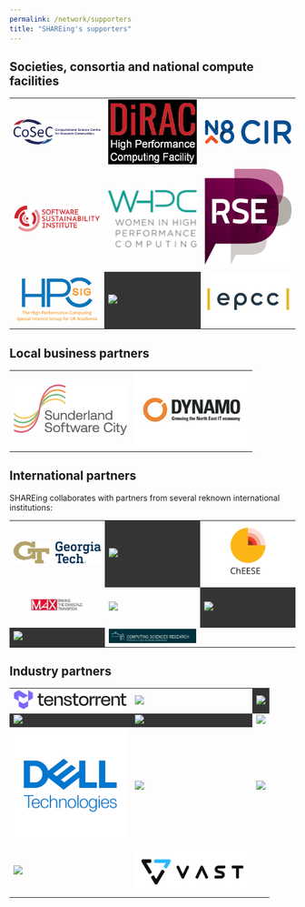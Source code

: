 ```yaml
---
permalink: /network/supporters
title: "SHAREing's supporters"
---
```


## Societies, consortia and national compute facilities

<table border="0">
 <tr>
  <td>
   <a href="https://www.cosec.ac.uk/">
    <img width="200px" src="/assets/logos/CoSeC.png" />
   </a>
  </td>
  <td>
   <a href="https://dirac.ac.uk/">
    <img width="200px" src="/assets/logos/DiRAC.webp" />
   </a>
  </td>
  <td>
   <a href="https://n8cir.org.uk/">
    <img width="200px" src="/assets/logos/N8CIR.png" />
   </a>
  </td>
 </tr>
 <tr>
  <td>
   <a href="https://www.software.ac.uk/">
    <img width="200px" src="/assets/logos/SSI.svg" />
   </a>
  </td>
  <td>
   <a href="https://womeninhpc.org/">
    <img width="200px" src="/assets/logos/WHPC.jpg" />
   </a>
  </td>
  <td>
   <a href="https://society-rse.org/">
    <img width="200px" src="/assets/logos/Soc_RSE.png" />
   </a>
  </td>
 </tr>
 <tr>
  <td>
   <a href="https://hpc-sig.org.uk/">
    <img width="200px" src="/assets/logos/HPC-SIG.png" />
   </a>
  </td>
  <td bgcolor="#343434">
   <a href="https://www.iris.ac.uk/">
    <img width="200px" src="https://www.iris.ac.uk/wp-content/uploads/2019/09/cropped-On-Dark.png" />
   </a>
  </td>
  <td>
   <a href="https://www.epcc.ed.ac.uk">
    <img width="200px" src="/assets/logos/epcc.jpg" />
   </a>
  </td>
 </tr>
</table>



## Local business partners

<table border="0">
 <tr>
  <td>
   <a href="https://www.sunderlandsoftwarecity.com">
    <img width="200px" src="/assets/logos/SunderlandSoftwareCity.png" />
   </a>
  </td>
  <td>
   <a href="https://dynamonortheast.co.uk/">
    <img width="200px" src="/assets/logos/Dynamo.gif" />
   </a>
  </td>
 </tr>
</table>

## International partners 

SHAREing collaborates with partners from several reknown international institutions:

<table border="0">
 <tr>
  <td>
   <a href="https://cse.gatech.edu/">
    <img width="200px" src="/assets/logos/GeorgiaTech.png" />
   </a>
  </td>
  <td bgcolor="#343434">
   <a href="https://www.ecmwf.int/">
    <img width="200px" src="https://www.ecmwf.int/sites/default/files/ECMWF50_Logo_Horizontal_White.png" />
   </a>
  </td>
  <td>
   <a href="https://cheese-coe.eu/">
    <img width="200px" src="/assets/logos/ChEESE.svg" />
   </a>
  </td>
 </tr>
 <tr>
  <td>
   <a href="https://www.max-centre.eu/">
    <img width="200px" src="/assets/logos/MAX-CoE.jpeg" />
   </a>
  </td>
  <td>
   <a href="https://www.cs10.tf.fau.de/">
    <img width="200px" src="https://www.cs10.tf.fau.de/files/2018/04/cropped-LSS-Logo-1.png" />
   </a>
  </td>
  <td bgcolor="#343434">
   <a href="https://casc.org/">
    <img width="200px" src="https://casc.org/wp-content/uploads/2024/06/Logo.svg" />
   </a>
  </td>
 </tr>
 <tr>
  <td bgcolor="#343434">
   <a href="https://home.cern/">
    <img width="200px" src="https://home.cern/sites/default/files/logo/cern-logo.png" />
   </a>
  </td>
  <td>
   <a href="https://crd.lbl.gov/">
    <img width="200px" src="/assets/logos/lbl.png" />
   </a>
  </td>
 </tr>
</table>


## Industry partners

<table border="0">
 <tr>
  <td>
   <a href="https://tenstorrent.com/">
    <img width="200px" src="/assets/logos/tenstorrent.svg" />
   </a>
  </td>
  <td>
   <a href="https://www.nvidia.com">
    <img width="200px" src="https://www.nvidia.com/content/nvidiaGDC/us/en_US/about-nvidia/legal-info/logo-brand-usage/_jcr_content/root/responsivegrid/nv_container_392921705/nv_container/nv_image.coreimg.100.630.png/1703060329053/nvidia-logo-vert.png" />
   </a>
  </td>
  <td bgcolor="#343434">
   <a href="https://www.amd.com">
    <img width="200px" src="https://www.amd.com/content/dam/code/images/header/amd-header-logo.svg" />
   </a>
  </td>
 </tr>
 <tr>
  <td bgcolor="#343434">
   <a href="https://www.linaro.org/">
    <img width="200px" src="https://www.linaro.org/_astro/logo_20Fg4F.webp" />
   </a>
  </td>
  <td bgcolor="#343434">
   <a href="https://www.bios-it.co.uk">
    <img width="200px" src="https://www.bios-it.co.uk/images/home/BIOS-header-logo-191x45px.svg" />
   </a>
  </td>
  <td>
   <a href="https://clustervision.com/">
    <img width="200px" src="https://clustervision.com/wp-content/uploads/2020/11/ClusterVision-ISC-Logo-2024-Landscape-lockup-digital-COLOUR-934x170-1.png" />
   </a>
  </td>
 </tr>
 <tr>
  <td>
   <a href="https://www.dell.com/">
    <img width="200px" src="/assets/logos/Dell.png" />
   </a>
  </td>
  <td>
   <a href="https://www.kaytus.com/">
    <img width="200px" src="https://www.kaytus.com/global/template/images/logo.svg" />
   </a>
  </td>
  <td>
   <a href="https://www.lenovo.com/">
    <img width="200px" src="https://p3-ofp.static.pub/fes/cms/2023/03/22/8hjmcte754uauw07ypikjkjtx0m5ib450914.svg" />
   </a>
  </td>
 </tr>
 <tr>
  <td>
   <a href="https://www.logicalis.com/">
    <img width="200px" src="https://www.logicalis.com/sites/default/files/styles/xs_small/public/2023-12/logicalis-logo-white.png.webp" />
   </a>
  </td>
  <td>
   <a href="https://www.vastdata.com/">
    <img width="200px" src="/assets/logos/VAST.png" />
   </a>
  </td>
 </tr>
</table>

